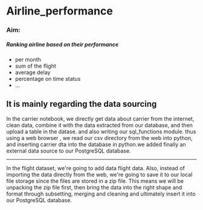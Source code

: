 # Airline_performance

### Aim: 
##### Ranking airline based on their performance
- per month
- sum of the flight
- average delay
- percentage on time status
- ...

It is mainly regarding the data sourcing 
---

In the carrier notebook, we directly get data about carrier from the internet, clean data, combine it with the data extracted from our database, and then upload a table in the datase. and also writing our sql_functions module. thus using a web browser , we read our csv directory from the web into python, and inserting carrier dta into the database in python.we added finally an external data source to our PostgreSQL database.

----

In the flight dataset, we're going to add data flight data. Also, instead of importing the data directly from the web, we're going to save it to our local file storage since the files are stored in a zip file. This means we will be unpacking the zip file first, then bring the data into the right shape and format through subsetting, merging and cleaning and ultimately insert it into our PostgreSQL database.
